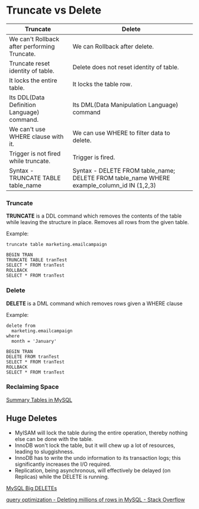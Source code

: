 # Truncate vs Delete

| Truncate                                     | Delete                                                                                     |
| -------------------------------------------- | ------------------------------------------------------------------------------------------ |
| We can't Rollback after performing Truncate. | We can Rollback after delete.                                                              |
| Truncate reset identity of table.            | Delete does not reset identity of table.                                                   |
| It locks the entire table.                   | It locks the table row.                                                                    |
| Its DDL(Data Definition Language) command.   | Its DML(Data Manipulation Language) command                                                |
| We can't use WHERE clause with it.           | We can use WHERE to filter data to delete.                                                 |
| Trigger is not fired while truncate.         | Trigger is fired.                                                                          |
| Syntax - TRUNCATE TABLE table_name           | Syntax - DELETE FROM table_name; DELETE FROM table_name WHERE example_column_id IN (1,2,3) |

### Truncate

**TRUNCATE** is a DDL command which removes the contents of the table while leaving the structure in place. Removes all rows from the given table.

Example:

```
truncate table marketing.emailcampaign

BEGIN TRAN
TRUNCATE TABLE tranTest
SELECT * FROM tranTest
ROLLBACK
SELECT * FROM tranTest
```

### Delete

**DELETE** is a DML command which removes rows given a WHERE clause

Example:

```
delete from
  marketing.emailcampaign
where
  month = 'January'

BEGIN TRAN
DELETE FROM tranTest
SELECT * FROM tranTest
ROLLBACK
SELECT * FROM tranTest
```

### Reclaiming Space

[Summary Tables in MySQL](https://mysql.rjweb.org/doc.php/summarytables)

## Huge Deletes

- MyISAM will lock the table during the entire operation, thereby nothing else can be done with the table.
- InnoDB won't lock the table, but it will chew up a lot of resources, leading to sluggishness.
- InnoDB has to write the undo information to its transaction logs; this significantly increases the I/O required.
- Replication, being asynchronous, will effectively be delayed (on Replicas) while the DELETE is running.

[MySQL Big DELETEs](https://mysql.rjweb.org/doc.php/deletebig)

[query optimization - Deleting millions of rows in MySQL - Stack Overflow](https://stackoverflow.com/questions/1318972/deleting-millions-of-rows-in-mysql)
